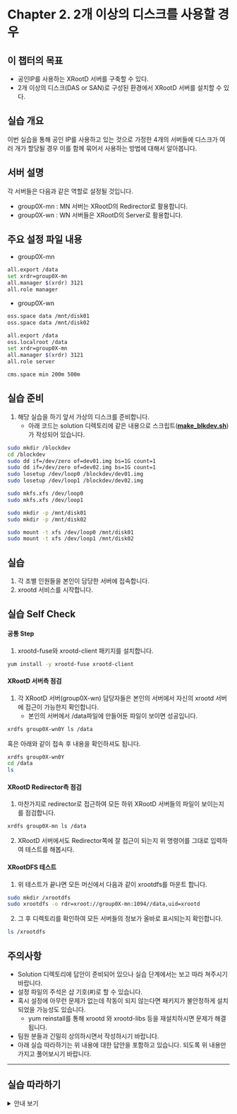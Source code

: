 # Chapter 2. 2개 이상의 디스크를 사용할 경우


## 이 챕터의 목표
   * 공인IP를 사용하는 XRootD 서버를 구축할 수 있다.
   * 2개 이상의 디스크(DAS or SAN)로 구성된 환경에서 XRootD 서버를 설치할 수 있다.

## 실습 개요
이번 실습을 통해 공인 IP를 사용하고 있는 것으로 가정한 4개의 서버들에 디스크가 여러 개가 할당될 경우 이를 함께 묶어서 사용하는 방법에 대해서 알아봅니다.

## 서버 설명
각 서버들은 다음과 같은 역할로 설정될 것입니다.
   *  group0X-mn : MN 서버는 XRootD의 Redirector로 활용합니다.
   *  group0X-wn : WN 서버들은 XRootD의 Server로 활용합니다.

## 주요 설정 파일 내용
   * group0X-mn
```bash
all.export /data
set xrdr=group0X-mn
all.manager $(xrdr) 3121
all.role manager
```
   * group0X-wn
```bash
oss.space data /mnt/disk01
oss.space data /mnt/disk02

all.export /data
oss.localroot /data
set xrdr=group0X-mn
all.manager $(xrdr) 3121
all.role server

cms.space min 200m 500m
```

## 실습 준비 
1. 해당 실습을 하기 앞서 가상의 디스크를 준비합니다.
   * 아래 코드는 solution 디렉토리에 같은 내용으로 스크립트(**[make_blkdev.sh](https://github.com/geonmo/GSDCSchool_XRootD_Scripts/tree/master/solution/chapter2)**)가 작성되어 있습니다.
```bash
sudo mkdir /blockdev
cd /blockdev
sudo dd if=/dev/zero of=dev01.img bs=1G count=1
sudo dd if=/dev/zero of=dev02.img bs=1G count=1
sudo losetup /dev/loop0 /blockdev/dev01.img
sudo losetup /dev/loop1 /blockdev/dev02.img

sudo mkfs.xfs /dev/loop0
sudo mkfs.xfs /dev/loop1

sudo mkdir -p /mnt/disk01
sudo mkdir -p /mnt/disk02

sudo mount -t xfs /dev/loop0 /mnt/disk01
sudo mount -t xfs /dev/loop1 /mnt/disk02

```



## 실습 
1. 각 조별 인원들을 본인이 담당한 서버에 접속합니다. 
1. xrootd 서비스를 시작합니다.

## 실습 Self Check

#### 공통 Step
1. xrootd-fuse와 xrootd-client 패키지를 설치합니다.
```bash
yum install -y xrootd-fuse xrootd-client
```
#### XRootD 서버측 점검
1. 각 XRootD 서버(group0X-wn) 담당자들은 본인의 서버에서 자신의 xrootd 서버에 접근이 가능한지 확인합니다.
   * 본인의 서버에서 /data파일에 만들어둔 파일이 보이면 성공입니다.
```bash
xrdfs group0X-wn0Y ls /data
```
혹은 아래와 같이 접속 후 내용을 확인하셔도 됩니다.
```bash
xrdfs group0X-wn0Y 
cd /data
ls 
```
#### XRootD Redirector측 점검
1. 마찬가지로 redirector로 접근하여 모든 하위 XRootD 서버들의 파일이 보이는지를 점검합니다.
```bash
xrdfs group0X-mn ls /data
```
2. XRootD 서버에서도 Redirector쪽에 잘 접근이 되는지 위 명령어를 그대로 입력하여 테스트를 해봅시다.

#### XRootDFS 테스트
1. 위 테스트가 끝나면 모든 머신에서 다음과 같이 xrootdfs를 마운트 합니다.
```bash
sudo mkdir /xrootdfs
sudo xrootdfs -o rdr=xroot://group0X-mn:1094//data,uid=xrootd
```
2. 그 후 디렉토리를 확인하여 모든 서버들의 정보가 올바로 표시되는지 확인합니다.
```bash
ls /xrootdfs
```


## 주의사항
   * Solution 디렉토리에 답안이 준비되어 있으나 실습 단계에서는 보고 따라 쳐주시기 바랍니다.
   * 설정 파일의 주석은 샵 기호(\#)로 할 수 있습니다.
   * 혹시 설정에 아무런 문제가 없는데 작동이 되지 않는다면 패키지가 불안정하게 설치되었을 가능성도 있습니다. 
      * yum reinstall를 통해 xrootd 와 xrootd-libs 등을 재설치하시면 문제가 해결됩니다.
   * 팀원 분들과 긴밀히 상의하시면서 작성하시기 바랍니다. 
   * 아래 실습 따라하기는 위 내용에 대한 답안을 포함하고 있습니다. 되도록 위 내용만 가지고 풀어보시기 바랍니다.
------------
## 실습 따라하기
<details><summary>안내 보기</summary>

<p>
  
1. 아래의 명령어로 yum 저장소(/etc/yum.repos.d)에 추가할 수 있습니다.
   * 내용 중 홈페이지 내용 중 _[Yum Repositories]_ - _[Stable]_ 항목의 *xrootd-stable-slc7.repo* 글자 위에서 마우스 오른쪽을 클릭하고 **링크 주소 복사**를 누르시면 URL을 복사할 수 있습니다. 
```bash
sudo wget http://xrootd.org/binaries/xrootd-stable-slc7.repo -P /etc/yum.repos.d/
```
2. 다음 명령어로 패키지를 설치합니다.
```bash
sudo yum install -y xrootd
```
3. 다음 명령어로 _xrootd_ 그룹의 gid와 _xrootd_ 사용자의 uid와 gid를 변경합니다.
```bash
sudo groupmod -g 1094 xrootd
sudo usermod -u 1094 -g 1094 xrootd
```
4. 방화벽 프로그램을 이용하여 1094/tcp, 3121/tcp를 영구적으로 추가하고 이를 현재 시스템에 적용합니다.
```bash
sudo systemctl restart firewalld
sudo firewall-cmd --permanent --add-port=1094/tcp
sudo firewall-cmd --permanent --add-port=3121/tcp
sudo firewall-cmd --reload
```
5. /etc/xrootd 디렉토리로 이동하여 xrootd-myconf.cfg 파일을 만듭니다. 
   * xrootd-clustered.cfg 파일을 참고할 수 있습니다만, 해당 파일 자체는 권한 설정의 문제로 작동을 하지 않습니다.
```bash
cd /etc/xrootd
vim xrootd-myconf.cfg
```
6. /data 디렉토리를 만듭니다.
```bash
sudo mkdir /data
```
7. /data 디렉토리의 사용자와 그룹을 변경합니다.
   * -R 옵션은 하부 디렉토리를 전부 바꿀 때 사용합니다. /data에 하부 디렉토리가 없기 때문에 의미는 없습니다.
```bash
sudo chown -R xrootd.xrootd /data
```
8. myconf 설정 파일용 cmsd, xrootd 서비스를 시작합니다. 또한, 이후 부팅시에도 서비스가 시작되도록 활성화합니다.
```bash
sudo systemctl start cmsd@myconf.service
sudo systemctl enable cmsd@myconf.service
sudo systemctl start xrootd@myconf.service
sudo systemctl enable xrootd@myconf.service

```
</p>
</details>




